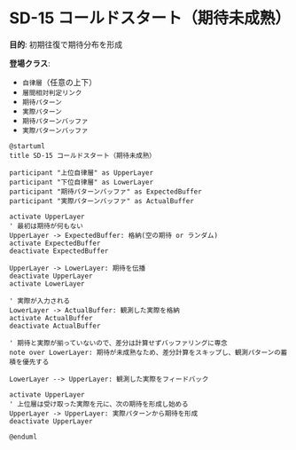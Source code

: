 # SD-15 コールドスタート（期待未成熟）

**目的**: 初期往復で期待分布を形成

**登場クラス**:
- `自律層`（任意の上下）
- `層間相対判定リンク`
- `期待パターン`
- `実際パターン`
- `期待パターンバッファ`
- `実際パターンバッファ`

```plantuml
@startuml
title SD-15 コールドスタート（期待未成熟）

participant "上位自律層" as UpperLayer
participant "下位自律層" as LowerLayer
participant "期待パターンバッファ" as ExpectedBuffer
participant "実際パターンバッファ" as ActualBuffer

activate UpperLayer
' 最初は期待が何もない
UpperLayer -> ExpectedBuffer: 格納(空の期待 or ランダム)
activate ExpectedBuffer
deactivate ExpectedBuffer

UpperLayer -> LowerLayer: 期待を伝播
deactivate UpperLayer
activate LowerLayer

' 実際が入力される
LowerLayer -> ActualBuffer: 観測した実際を格納
activate ActualBuffer
deactivate ActualBuffer

' 期待と実際が揃っていないので、差分は計算せずバッファリングに専念
note over LowerLayer: 期待が未成熟なため、差分計算をスキップし、観測パターンの蓄積を優先する

LowerLayer --> UpperLayer: 観測した実際をフィードバック

activate UpperLayer
' 上位層は受け取った実際を元に、次の期待を形成し始める
UpperLayer -> UpperLayer: 実際パターンから期待を形成
deactivate UpperLayer

@enduml
```
